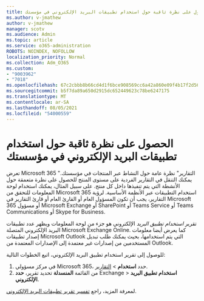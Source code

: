 ```yaml
---
title: الحصول على نظرة ثاقبة حول استخدام تطبيقات البريد الإلكتروني في مؤسستك
ms.author: v-jmathew
author: v-jmathew
manager: scotv
ms.audience: Admin
ms.topic: article
ms.service: o365-administration
ROBOTS: NOINDEX, NOFOLLOW
localization_priority: Normal
ms.collection: Adm_O365
ms.custom:
- "9003962"
- "7018"
ms.openlocfilehash: 67c2cbbb8b66cd4d1f6bce908569cc6a42a860e09f4b17f2d564aba724d0fc41
ms.sourcegitcommit: b5f7da89a650d2915dc652449623c78be6247175
ms.translationtype: MT
ms.contentlocale: ar-SA
ms.lasthandoff: 08/05/2021
ms.locfileid: "54000559"
---
```

# <a name="gain-insight-into-the-use-of-email-apps-in-your-organization"></a>الحصول على نظرة ثاقبة حول استخدام تطبيقات البريد الإلكتروني في مؤسستك

تعرض Microsoft 365 "التقارير" نظرة عامة حول النشاط عبر المنتجات في مؤسستك. يمكنك التنقل في التقارير الفردية على مستوى المنتج للحصول على نظرة متعمقة حول الأنشطة التي يتم تنفيذها داخل كل منتج. على سبيل المثال، يمكنك استخدام لوحة المعلومات للتحقق من Microsoft 365 استخدام التطبيقات عبر الأنظمة الأساسية. لرؤية التقارير، يجب أن تكون المسؤول العام أو القارئ العام أو قارئ التقارير في Microsoft 365 أو مسؤول Microsoft Exchange أو SharePoint أو Teams Service أو Teams Communications أو Skype for Business.

تقرير *استخدام تطبيق البريد* الإلكتروني هو جزء من لوحة المعلومات ويظهر عدد تطبيقات البريد الإلكتروني المتصلة Microsoft Exchange Online. كما يعرض أيضا معلومات إصدار تطبيقات Microsoft Outlook التي يتم استخدامها، بحيث يمكنك طلب تبديل المستخدمين من إصدارات غير معتمدة إلى الإصدارات المعتمدة من Outlook.

للوصول إلى تقرير استخدام تطبيق البريد الإلكتروني، اتبع الخطوات التالية:

1. في مركز مسؤولي Microsoft 365، حدد **استخدام**  >  [التقارير](https://go.microsoft.com/fwlink/?linkid=2140342).
2. من القائمة **المنسدلة** تحديد تقرير، **حدد** Exchange  >  **استخدام تطبيق البريد الإلكتروني**.

لمعرفة المزيد، راجع [تفسير تقرير تطبيقات البريد الإلكتروني](https://go.microsoft.com/fwlink/?linkid=2140508).
